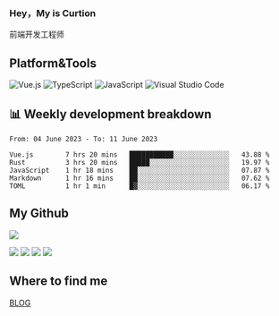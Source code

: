 ### Hey，My is Curtion
前端开发工程师
## Platform&Tools

![Vue.js](https://img.shields.io/badge/-Vue.js-4FC08D?style=flat-square&logo=Vue.js&logoColor=white)
![TypeScript](https://img.shields.io/badge/-TypeScript-007ACC?style=flat-square&logo=typescript&logoColor=white)
![JavaScript](https://img.shields.io/badge/-JavaScript-F7DF1E?style=flat-square&logo=javascript&logoColor=black)
![Visual Studio Code](https://img.shields.io/badge/-VSCode-007ACC?style=flat-square&logo=Visual-Studio-Code&logoColor=white)

## 📊 Weekly development breakdown

<!--START_SECTION:waka-->

```text
From: 04 June 2023 - To: 11 June 2023

Vue.js        7 hrs 20 mins   ███████████░░░░░░░░░░░░░░   43.88 %
Rust          3 hrs 20 mins   █████░░░░░░░░░░░░░░░░░░░░   19.97 %
JavaScript    1 hr 18 mins    ██░░░░░░░░░░░░░░░░░░░░░░░   07.87 %
Markdown      1 hr 16 mins    ██░░░░░░░░░░░░░░░░░░░░░░░   07.62 %
TOML          1 hr 1 min      █▓░░░░░░░░░░░░░░░░░░░░░░░   06.17 %
```

<!--END_SECTION:waka-->

## My Github

![](http://github-profile-summary-cards.vercel.app/api/cards/profile-details?username=curtion&theme=nord_bright)

![](http://github-profile-summary-cards.vercel.app/api/cards/stats?username=curtion&theme=nord_bright)
![](http://github-profile-summary-cards.vercel.app/api/cards/productive-time?username=curtion&theme=nord_bright&utcOffset=8)
![](http://github-profile-summary-cards.vercel.app/api/cards/repos-per-language?username=curtion&theme=nord_bright)
![](http://github-profile-summary-cards.vercel.app/api/cards/most-commit-language?username=curtion&theme=nord_bright)

## Where to find me

[BLOG](https://blog.3gxk.net)
